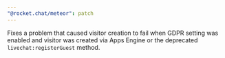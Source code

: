 ```yaml
---
"@rocket.chat/meteor": patch
---
```


Fixes a problem that caused visitor creation to fail when GDPR setting was enabled and visitor was created via Apps Engine or the deprecated `livechat:registerGuest` method.
